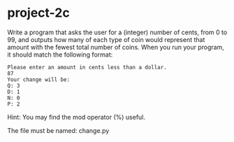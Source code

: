 # project-2c

Write a program that asks the user for a (integer) number of cents, from 0 to 99, and outputs how many of each type of coin would represent that amount with the fewest total number of coins.  When you run your program, it should match the following format:
```
Please enter an amount in cents less than a dollar.
87
Your change will be:
Q: 3
D: 1
N: 0
P: 2
```
Hint: You may find the mod operator (%)  useful.

The file must be named: change.py
